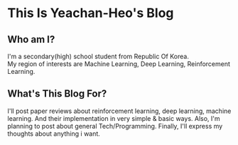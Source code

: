 # This Is Yeachan-Heo's Blog
## Who am I?
I'm a secondary(high) school student from Republic Of Korea.  
My region of interests are Machine Learning, Deep Learning, Reinforcement Learning.

## What's This Blog For?
I'll post paper reviews about reinforcement learning, deep learning, machine learning. And their implementation in very simple & basic ways. Also, I'm planning to post about general Tech/Programming. Finally, I'll express my thoughts about anything i want.
